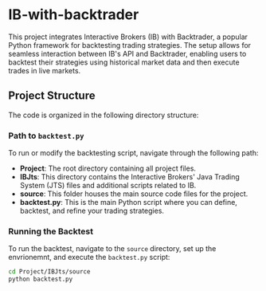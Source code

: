 # IB-with-backtrader

This project integrates Interactive Brokers (IB) with Backtrader, a popular Python framework for backtesting trading strategies. The setup allows for seamless interaction between IB's API and Backtrader, enabling users to backtest their strategies using historical market data and then execute trades in live markets.

## Project Structure

The code is organized in the following directory structure:

### Path to `backtest.py`

To run or modify the backtesting script, navigate through the following path:

- **Project**: The root directory containing all project files.
- **IBJts**: This directory contains the Interactive Brokers' Java Trading System (JTS) files and additional scripts related to IB.
- **source**: This folder houses the main source code files for the project.
- **backtest.py**: This is the main Python script where you can define, backtest, and refine your trading strategies.

### Running the Backtest

To run the backtest, navigate to the `source` directory, set up the envrionemnt, and execute the `backtest.py` script:

```bash
cd Project/IBJts/source
python backtest.py

